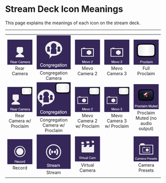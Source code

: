 # Stream Deck Icon Meanings

This page explains the meanings of each icon on the stream deck.

---

|  |  |  |  |  |
|:---:|:---:|:---:|:---:|:---:|
| ![](../assets/images/stream-deck/rear_camera.png)<br>Rear Camera | ![](../assets/images/stream-deck/congregation.png)<br>Congregation Camera | ![](../assets/images/stream-deck/mevo_2.png)<br>Mevo Camera 2 | ![](../assets/images/stream-deck/mevo_3.png)<br>Mevo Camera 3 | ![](../assets/images/stream-deck/proclaim.png)<br>Full Proclaim |
| ![](../assets/images/stream-deck/rear_camera_proclaim.png)<br>Rear Camera w/ Proclaim | ![](../assets/images/stream-deck/congregation_proclaim.png)<br>Congregation Camera w/ Proclaim | ![](../assets/images/stream-deck/mevo_2_proclaim.png)<br>Mevo Camera 2 w/ Proclaim | ![](../assets/images/stream-deck/mevo_3_proclaim.png)<br>Mevo Camera 3 w/ Proclaim | ![](../assets/images/stream-deck/proclaim_muted.png)<br>Proclaim Muted (no audio output) |
| ![](../assets/images/stream-deck/record.png)<br>Record | ![](../assets/images/stream-deck/stream.png)<br>Stream | ![](../assets/images/stream-deck/virtual_camera.png)<br>Virtual Camera |  | ![](../assets/images/stream-deck/camera_presets.png)<br>Camera Presets |
|  |  |  |  |  |